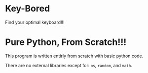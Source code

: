 # Key-Bored
Find your optimal keyboard!!!

# Pure Python, From Scratch!!!
This program is written entirly from scratch with basic python code.

There are no external libraries except for: `os`, `random`, and `math`.